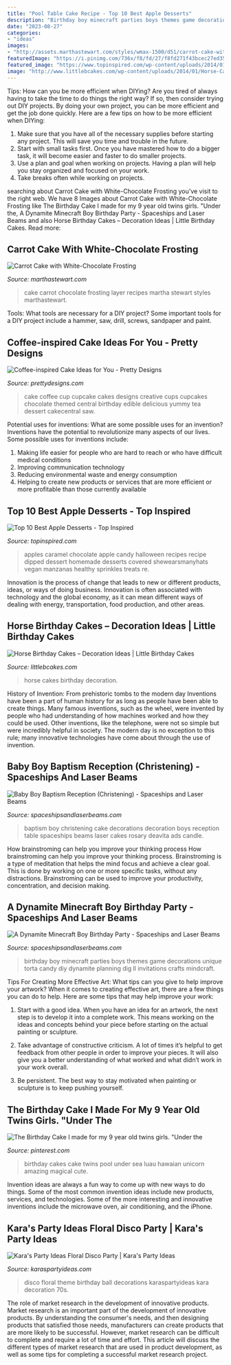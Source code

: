 ```yaml
---
title: "Pool Table Cake Recipe - Top 10 Best Apple Desserts"
description: "Birthday boy minecraft parties boys themes game decorations unique torta candy diy dynamite planning dig ll invitations crafts mindcraft"
date: "2023-08-27"
categories:
- "ideas"
images:
- "http://assets.marthastewart.com/styles/wmax-1500/d51/carrot-cake-with-white-chocolate-frosting-102934705/carrot-cake-with-white-chocolate-frosting-102934705_horiz.jpg?itok=Mm5nrU91"
featuredImage: "https://i.pinimg.com/736x/f8/fd/27/f8fd271f43bcec27ed351680615219c2---year-old-girl-birthday-party-birthday-pool-parties.jpg"
featured_image: "https://www.topinspired.com/wp-content/uploads/2014/01/Chocolate-Caramel-Apples.jpg"
image: "http://www.littlebcakes.com/wp-content/uploads/2014/01/Horse-Cakes-Images.jpg"
---
```



Tips: How can you be more efficient when DIYing?
Are you tired of always having to take the time to do things the right way? If so, then consider trying out DIY projects. By doing your own project, you can be more efficient and get the job done quickly. Here are a few tips on how to be more efficient when DIYing: 
1. Make sure that you have all of the necessary supplies before starting any project. This will save you time and trouble in the future.
2. Start with small tasks first. Once you have mastered how to do a bigger task, it will become easier and faster to do smaller projects. 
3. Use a plan and goal when working on projects. Having a plan will help you stay organized and focused on your work. 
4. Take breaks often while working on projects.

	

		
searching about Carrot Cake with White-Chocolate Frosting you've visit to the right web. We have 8 Images about Carrot Cake with White-Chocolate Frosting like The Birthday Cake I made for my 9 year old twins girls. &quot;Under the, A Dynamite Minecraft Boy Birthday Party - Spaceships and Laser Beams and also Horse Birthday Cakes – Decoration Ideas | Little Birthday Cakes. Read more:
		
    
## Carrot Cake With White-Chocolate Frosting

<img loading=lazy src="http://assets.marthastewart.com/styles/wmax-1500/d51/carrot-cake-with-white-chocolate-frosting-102934705/carrot-cake-with-white-chocolate-frosting-102934705_horiz.jpg?itok=Mm5nrU91" onerror="this.onerror=null;this.src='https://tse1.mm.bing.net/th?id=OIP.K7ZhokATs5J0591IykGifQHaEK&amp;pid=15.1';" alt="Carrot Cake with White-Chocolate Frosting">

_Source: marthastewart.com_

>cake carrot chocolate frosting layer recipes martha stewart styles marthastewart. 

	

Tools: What tools are necessary for a DIY project?
Some important tools for a DIY project include a hammer, saw, drill, screws, sandpaper and paint.

    
## Coffee-inspired Cake Ideas For You - Pretty Designs

<img loading=lazy src="https://www.prettydesigns.com/wp-content/uploads/2015/01/Yummy-Cupcake.jpeg" onerror="this.onerror=null;this.src='https://tse4.mm.bing.net/th?id=OIP.dxYiKz-P6ooUhF_oKqeCAQHaLG&amp;pid=15.1';" alt="Coffee-inspired Cake Ideas for You - Pretty Designs">

_Source: prettydesigns.com_

>cake coffee cup cupcake cakes designs creative cups cupcakes chocolate themed central birthday edible delicious yummy tea dessert cakecentral saw. 

	

Potential uses for inventions: What are some possible uses for an invention?
Inventions have the potential to revolutionize many aspects of our lives. Some possible uses for inventions include: 
1. Making life easier for people who are hard to reach or who have difficult medical conditions 
2. Improving communication technology 
3. Reducing environmental waste and energy consumption 
4. Helping to create new products or services that are more efficient or more profitable than those currently available 

    
## Top 10 Best Apple Desserts - Top Inspired

<img loading=lazy src="https://www.topinspired.com/wp-content/uploads/2014/01/Chocolate-Caramel-Apples.jpg" onerror="this.onerror=null;this.src='https://tse4.mm.bing.net/th?id=OIP.fZTscG6Ki6xsto9UbT4mvAHaLJ&amp;pid=15.1';" alt="Top 10 Best Apple Desserts - Top Inspired">

_Source: topinspired.com_

>apples caramel chocolate apple candy halloween recipes recipe dipped dessert homemade desserts covered shewearsmanyhats vegan manzanas healthy sprinkles treats re. 

	

Innovation is the process of change that leads to new or different products, ideas, or ways of doing business. Innovation is often associated with technology and the global economy, as it can mean different ways of dealing with energy, transportation, food production, and other areas.

    
## Horse Birthday Cakes – Decoration Ideas | Little Birthday Cakes

<img loading=lazy src="http://www.littlebcakes.com/wp-content/uploads/2014/01/Horse-Cakes-Images.jpg" onerror="this.onerror=null;this.src='https://tse2.mm.bing.net/th?id=OIP.UYmkrkm-NHbpTHsp1wG3gQHaGp&amp;pid=15.1';" alt="Horse Birthday Cakes – Decoration Ideas | Little Birthday Cakes">

_Source: littlebcakes.com_

>horse cakes birthday decoration. 

	

History of Invention: From prehistoric tombs to the modern day
Inventions have been a part of human history for as long as people have been able to create things. Many famous inventions, such as the wheel, were invented by people who had understanding of how machines worked and how they could be used. Other inventions, like the telephone, were not so simple but were incredibly helpful in society. The modern day is no exception to this rule; many innovative technologies have come about through the use of invention.

    
## Baby Boy Baptism Reception (Christening) - Spaceships And Laser Beams

<img loading=lazy src="https://spaceshipsandlaserbeams.com/wp-content/uploads/2015/09/baby-boy-christening-baptism-party-ideas-dessert-table-_12725843.jpg" onerror="this.onerror=null;this.src='https://tse3.mm.bing.net/th?id=OIP.yoFWN28y-W249ajhHByz0gHaLH&amp;pid=15.1';" alt="Baby Boy Baptism Reception (Christening) - Spaceships and Laser Beams">

_Source: spaceshipsandlaserbeams.com_

>baptism boy christening cake decorations decoration boys reception table spaceships beams laser cakes rosary deavita ads candle. 

	

How brainstroming can help you improve your thinking process
How brainstroming can help you improve your thinking process. Brainstroming is a type of meditation that helps the mind focus and achieve a clear goal. This is done by working on one or more specific tasks, without any distractions. Brainstroming can be used to improve your productivity, concentration, and decision making.

    
## A Dynamite Minecraft Boy Birthday Party - Spaceships And Laser Beams

<img loading=lazy src="https://spaceshipsandlaserbeams.com/wp-content/uploads/2015/09/boys-minecraft-birthday-party-ideas.jpg" onerror="this.onerror=null;this.src='https://tse4.mm.bing.net/th?id=OIP.Bcr7r0-na_cOhk6R30e-MgHaLH&amp;pid=15.1';" alt="A Dynamite Minecraft Boy Birthday Party - Spaceships and Laser Beams">

_Source: spaceshipsandlaserbeams.com_

>birthday boy minecraft parties boys themes game decorations unique torta candy diy dynamite planning dig ll invitations crafts mindcraft. 

	

Tips For Creating More Effective Art: What tips can you give to help improve your artwork?
When it comes to creating effective art, there are a few things you can do to help. Here are some tips that may help improve your work: 
1. Start with a good idea. When you have an idea for an artwork, the next step is to develop it into a complete work. This means working on the ideas and concepts behind your piece before starting on the actual painting or sculpture. 

2. Take advantage of constructive criticism. A lot of times it’s helpful to get feedback from other people in order to improve your pieces. It will also give you a better understanding of what worked and what didn’t work in your work overall. 

3. Be persistent. The best way to stay motivated when painting or sculpture is to keep pushing yourself.

    
## The Birthday Cake I Made For My 9 Year Old Twins Girls. &quot;Under The

<img loading=lazy src="https://i.pinimg.com/736x/f8/fd/27/f8fd271f43bcec27ed351680615219c2---year-old-girl-birthday-party-birthday-pool-parties.jpg" onerror="this.onerror=null;this.src='https://tse2.mm.bing.net/th?id=OIP.RLMTcjlw_IPIe85g3z5SQQHaJQ&amp;pid=15.1';" alt="The Birthday Cake I made for my 9 year old twins girls. &quot;Under the">

_Source: pinterest.com_

>birthday cakes cake twins pool under sea luau hawaian unicorn amazing magical cute. 

	

Invention ideas are always a fun way to come up with new ways to do things. Some of the most common invention ideas include new products, services, and technologies. Some of the more interesting and innovative inventions include the microwave oven, air conditioning, and the iPhone.

    
## Kara&#039;s Party Ideas Floral Disco Party | Kara&#039;s Party Ideas

<img loading=lazy src="https://karaspartyideas.com/wp-content/uploads/2017/11/Floral-Disco-Party-via-Karas-Party-Ideas-KarasPartyIdeas.com29.jpg" onerror="this.onerror=null;this.src='https://tse1.mm.bing.net/th?id=OIP.os7Pu9NMBQVOyVi2ov2tsAHaLH&amp;pid=15.1';" alt="Kara&#039;s Party Ideas Floral Disco Party | Kara&#039;s Party Ideas">

_Source: karaspartyideas.com_

>disco floral theme birthday ball decorations karaspartyideas kara decoration 70s. 

	

The role of market research in the development of innovative products.
Market research is an important part of the development of innovative products. By understanding the consumer's needs, and then designing products that satisfied those needs, manufacturers can create products that are more likely to be successful. However, market research can be difficult to complete and require a lot of time and effort. This article will discuss the different types of market research that are used in product development, as well as some tips for completing a successful market research project.

